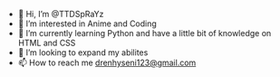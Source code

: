 - 👋 Hi, I’m @TTDSpRaYz
- 👀 I’m interested in Anime and Coding
- 🌱 I’m currently learning Python and have a little bit of knowledge on HTML and CSS
- 💞️ I’m looking to expand my abilites
- 📫 How to reach me drenhyseni123@gmail.com

<!---
TTDSpRaYz/TTDSpRaYz is a ✨ special ✨ repository because its `README.md` (this file) appears on your GitHub profile.
You can click the Preview link to take a look at your changes.
--->
